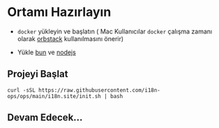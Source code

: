 # Ortamı Hazırlayın

* `docker` yükleyin ve başlatın ( Mac Kullanıcılar `docker` çalışma zamanı olarak [orbstack](https://orbstack.dev) kullanılmasını önerir)

* Yükle [bun](https://bun.sh/docs/installation) ve [nodejs](https://nodejs.org/en/download/package-manager)

## Projeyi Başlat

```
curl -sSL https://raw.githubusercontent.com/i18n-ops/ops/main/i18n.site/init.sh | bash
```

## Devam Edecek…
